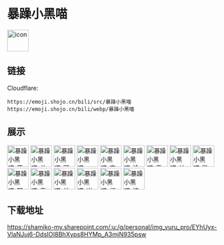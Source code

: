 # 暴躁小黑喵
<img src="https://emoji.shojo.cn/bili/src/暴躁小黑喵/icon.png" width="50" height="50" alt="icon">

## 链接
Cloudflare:
```
https://emoji.shojo.cn/bili/src/暴躁小黑喵
https://emoji.shojo.cn/bili/webp/暴躁小黑喵
```
## 展示
<img src="https://emoji.shojo.cn/bili/src/暴躁小黑喵/暴躁小黑喵-不想上班.png" width="50" height="50" alt="暴躁小黑喵-不想上班">
<img src="https://emoji.shojo.cn/bili/src/暴躁小黑喵/暴躁小黑喵-关我屁事.png" width="50" height="50" alt="暴躁小黑喵-关我屁事">
<img src="https://emoji.shojo.cn/bili/src/暴躁小黑喵/暴躁小黑喵-可恶.png" width="50" height="50" alt="暴躁小黑喵-可恶">
<img src="https://emoji.shojo.cn/bili/src/暴躁小黑喵/暴躁小黑喵-yue.png" width="50" height="50" alt="暴躁小黑喵-yue">
<img src="https://emoji.shojo.cn/bili/src/暴躁小黑喵/暴躁小黑喵-来啊来啊.png" width="50" height="50" alt="暴躁小黑喵-来啊来啊">
<img src="https://emoji.shojo.cn/bili/src/暴躁小黑喵/暴躁小黑喵-恰饭.png" width="50" height="50" alt="暴躁小黑喵-恰饭">
<img src="https://emoji.shojo.cn/bili/src/暴躁小黑喵/暴躁小黑喵-无语死了.png" width="50" height="50" alt="暴躁小黑喵-无语死了">
<img src="https://emoji.shojo.cn/bili/src/暴躁小黑喵/暴躁小黑喵-纳尼.png" width="50" height="50" alt="暴躁小黑喵-纳尼">
<img src="https://emoji.shojo.cn/bili/src/暴躁小黑喵/暴躁小黑喵-微我.png" width="50" height="50" alt="暴躁小黑喵-微我">
<img src="https://emoji.shojo.cn/bili/src/暴躁小黑喵/暴躁小黑喵-那我呢.png" width="50" height="50" alt="暴躁小黑喵-那我呢">
<img src="https://emoji.shojo.cn/bili/src/暴躁小黑喵/暴躁小黑喵-无助.png" width="50" height="50" alt="暴躁小黑喵-无助">
<img src="https://emoji.shojo.cn/bili/src/暴躁小黑喵/暴躁小黑喵-长草.png" width="50" height="50" alt="暴躁小黑喵-长草">
<img src="https://emoji.shojo.cn/bili/src/暴躁小黑喵/暴躁小黑喵-崩溃.png" width="50" height="50" alt="暴躁小黑喵-崩溃">
<img src="https://emoji.shojo.cn/bili/src/暴躁小黑喵/暴躁小黑喵-想贴贴.png" width="50" height="50" alt="暴躁小黑喵-想贴贴">
<img src="https://emoji.shojo.cn/bili/src/暴躁小黑喵/暴躁小黑喵-搞钱.png" width="50" height="50" alt="暴躁小黑喵-搞钱">

## 下载地址

https://shamiko-my.sharepoint.com/:u:/g/personal/img_yuru_pro/EYhUyx-VlaNJuj6-DdsIOI8BhXyps8HYMp_A3mjN935psw